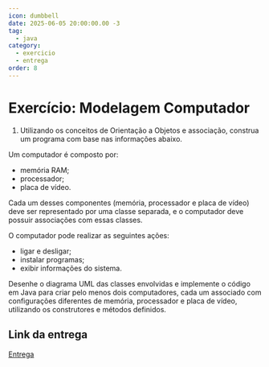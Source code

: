 ```yaml
---
icon: dumbbell
date: 2025-06-05 20:00:00.00 -3
tag:
  - java
category:
  - exercicio
  - entrega
order: 8
---
```


# Exercício: Modelagem Computador


1. Utilizando os conceitos de Orientação a Objetos e associação, construa um programa com base nas informações abaixo.

  Um computador é composto por:
  - memória RAM;
  - processador;
  - placa de vídeo.

  Cada um desses componentes (memória, processador e placa de vídeo) deve ser representado por uma classe separada, e o computador deve possuir associações com essas classes.

  O computador pode realizar as seguintes ações:
  - ligar e desligar;
  - instalar programas;
  - exibir informações do sistema.

  
Desenhe o diagrama UML das classes envolvidas e implemente o código em Java para criar pelo menos dois computadores, cada um associado com configurações diferentes de memória, processador e placa de vídeo, utilizando os construtores e métodos definidos.


## Link da entrega

[Entrega](https://classroom.github.com/a/g6lS_h03)
